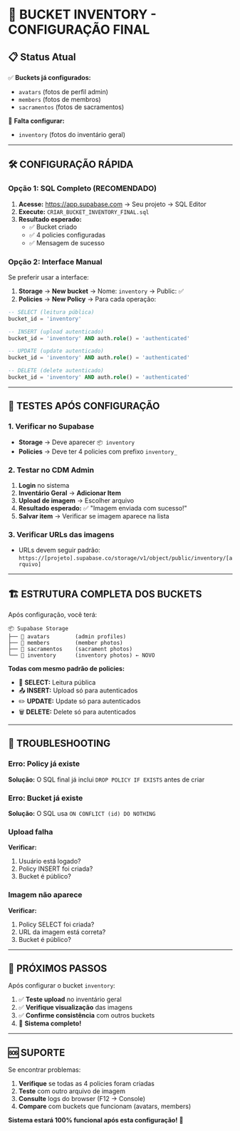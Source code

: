 # 🚀 BUCKET INVENTORY - CONFIGURAÇÃO FINAL

## 📋 **Status Atual**

✅ **Buckets já configurados:**

- `avatars` (fotos de perfil admin)
- `members` (fotos de membros)
- `sacramentos` (fotos de sacramentos)

🎯 **Falta configurar:**

- `inventory` (fotos do inventário geral)

---

## 🛠️ **CONFIGURAÇÃO RÁPIDA**

### **Opção 1: SQL Completo (RECOMENDADO)**

1. **Acesse:** https://app.supabase.com → Seu projeto → SQL Editor
2. **Execute:** `CRIAR_BUCKET_INVENTORY_FINAL.sql`
3. **Resultado esperado:**
   - ✅ Bucket criado
   - ✅ 4 policies configuradas
   - ✅ Mensagem de sucesso

### **Opção 2: Interface Manual**

Se preferir usar a interface:

1. **Storage** → **New bucket** → Nome: `inventory` → Public: ✅
2. **Policies** → **New Policy** → Para cada operação:

```sql
-- SELECT (leitura pública)
bucket_id = 'inventory'

-- INSERT (upload autenticado)
bucket_id = 'inventory' AND auth.role() = 'authenticated'

-- UPDATE (update autenticado)
bucket_id = 'inventory' AND auth.role() = 'authenticated'

-- DELETE (delete autenticado)
bucket_id = 'inventory' AND auth.role() = 'authenticated'
```

---

## 🧪 **TESTES APÓS CONFIGURAÇÃO**

### **1. Verificar no Supabase**

- **Storage** → Deve aparecer `📦 inventory`
- **Policies** → Deve ter 4 policies com prefixo `inventory_`

### **2. Testar no CDM Admin**

1. **Login** no sistema
2. **Inventário Geral** → **Adicionar Item**
3. **Upload de imagem** → Escolher arquivo
4. **Resultado esperado:** ✅ "Imagem enviada com sucesso!"
5. **Salvar item** → Verificar se imagem aparece na lista

### **3. Verificar URLs das imagens**

- URLs devem seguir padrão: `https://[projeto].supabase.co/storage/v1/object/public/inventory/[arquivo]`

---

## 🏗️ **ESTRUTURA COMPLETA DOS BUCKETS**

Após configuração, você terá:

```
📦 Supabase Storage
├── 📁 avatars        (admin profiles)
├── 📁 members        (member photos)
├── 📁 sacramentos    (sacrament photos)
└── 📁 inventory      (inventory photos) ← NOVO
```

**Todas com mesmo padrão de policies:**

- 👀 **SELECT:** Leitura pública
- 📤 **INSERT:** Upload só para autenticados
- ✏️ **UPDATE:** Update só para autenticados
- 🗑️ **DELETE:** Delete só para autenticados

---

## 🔧 **TROUBLESHOOTING**

### **Erro: Policy já existe**

**Solução:** O SQL final já inclui `DROP POLICY IF EXISTS` antes de criar

### **Erro: Bucket já existe**

**Solução:** O SQL usa `ON CONFLICT (id) DO NOTHING`

### **Upload falha**

**Verificar:**

1. Usuário está logado?
2. Policy INSERT foi criada?
3. Bucket é público?

### **Imagem não aparece**

**Verificar:**

1. Policy SELECT foi criada?
2. URL da imagem está correta?
3. Bucket é público?

---

## 📝 **PRÓXIMOS PASSOS**

Após configurar o bucket `inventory`:

1. ✅ **Teste upload** no inventário geral
2. ✅ **Verifique visualização** das imagens
3. ✅ **Confirme consistência** com outros buckets
4. 🎉 **Sistema completo!**

---

## 🆘 **SUPORTE**

Se encontrar problemas:

1. **Verifique** se todas as 4 policies foram criadas
2. **Teste** com outro arquivo de imagem
3. **Consulte** logs do browser (F12 → Console)
4. **Compare** com buckets que funcionam (avatars, members)

**Sistema estará 100% funcional após esta configuração!** 🚀
